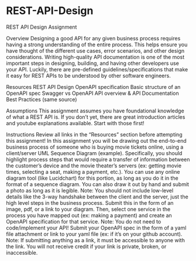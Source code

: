# REST-API-Design
REST API Design Assignment

Overview
Designing a good API for any given business process requires having a strong understanding of the entire process. This helps ensure you have thought of the different use cases, error scenarios, and other design considerations.
Writing high-quality API documentation is one of the most important steps in designing, building, and having other developers use your API. Luckily, there are pre-defined guidelines/specifications that make it easy for REST APIs to be understood by other software engineers. 

Resources
REST API Design
OpenAPI specification
Basic structure of an OpenAPI spec
Swagger vs OpenAPI
API overview & API Documentation Best Practices (same source)

Assumptions 
This assignment assumes you have foundational knowledge of what a REST API is. If you don’t yet, there are great introduction articles and youtube explanations available. Start with those first!

Instructions
Review all links in the “Resources” section before attempting this assignment! 
In this assignment you will be drawing out the end-to-end business process of someone who is buying movie tickets online, using a client/server UML Sequence Diagram (example). 
Specifically, you should highlight process steps that would require a transfer of information between the customer’s device and the movie theater’s servers (ex: getting movie times, selecting a seat, making a payment, etc.). 
You can use any online diagram tool (like Lucidchart) for this portion, as long as you do it in the format of a sequence diagram. You can also draw it out by hand and submit a photo as long as it is legible.
Note: You should not include low-level details like the 3-way handshake between the client and the server, just the high level steps in the business process.
Submit this in the form of an image, pdf, or a link to your diagram. 
Then, select one service in the process you have mapped out (ex: making a payment) and create an OpenAPI specification for that service.
Note: You do not need to code/implement your API!
Submit your OpenAPI spec in the form of a yaml file attachment or link to your yaml file (ex: if it’s on your github account). 
Note: If submitting anything as a link, it must be accessible to anyone with the link. You will not receive credit if your link is private, broken, or inaccessible.


